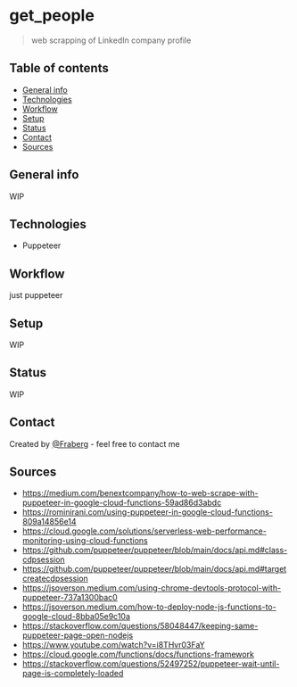 # get_people
> web scrapping of LinkedIn company profile

## Table of contents
* [General info](#general-info)
* [Technologies](#technologies)
* [Workflow](#workflow)
* [Setup](#setup)
* [Status](#status)
* [Contact](#contact)
* [Sources](#sources)

## General info
WIP

## Technologies
* Puppeteer

## Workflow
just puppeteer

## Setup
WIP

## Status
WIP

## Contact
Created by [@Fraberg](https://github.com/Fraberg/) - feel free to contact me

## Sources
- https://medium.com/benextcompany/how-to-web-scrape-with-puppeteer-in-google-cloud-functions-59ad86d3abdc
- https://rominirani.com/using-puppeteer-in-google-cloud-functions-809a14856e14
- https://cloud.google.com/solutions/serverless-web-performance-monitoring-using-cloud-functions
- https://github.com/puppeteer/puppeteer/blob/main/docs/api.md#class-cdpsession
- https://github.com/puppeteer/puppeteer/blob/main/docs/api.md#targetcreatecdpsession
- https://jsoverson.medium.com/using-chrome-devtools-protocol-with-puppeteer-737a1300bac0
- https://jsoverson.medium.com/how-to-deploy-node-js-functions-to-google-cloud-8bba05e9c10a
- https://stackoverflow.com/questions/58048447/keeping-same-puppeteer-page-open-nodejs
- https://www.youtube.com/watch?v=i8THvr03FaY
- https://cloud.google.com/functions/docs/functions-framework
- https://stackoverflow.com/questions/52497252/puppeteer-wait-until-page-is-completely-loaded
